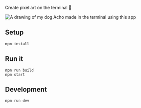 Create pixel art on the terminal 👾

![A drawing of my dog Acho made in the terminal using this app](https://github.com/pawap90/terminal-pixel/assets/2507959/cd79f3c6-564f-4a52-b45f-543f6bf90692)


## Setup

```
npm install
```

## Run it

```
npm run build
npm start
```

## Development

```
npm run dev
```
